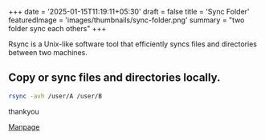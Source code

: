 +++
date = '2025-01-15T11:19:11+05:30'
draft = false
title = 'Sync Folder'
featuredImage = 'images/thumbnails/sync-folder.png'
summary = "two folder sync each others"
+++

Rsync is a Unix-like software tool that efficiently syncs files and directories between two machines.

## Copy or sync files and directories locally.

```bash
rsync -avh /user/A /user/B 

```

thankyou

[Manpage](https://download.samba.org/pub/rsync/rsync.html)

